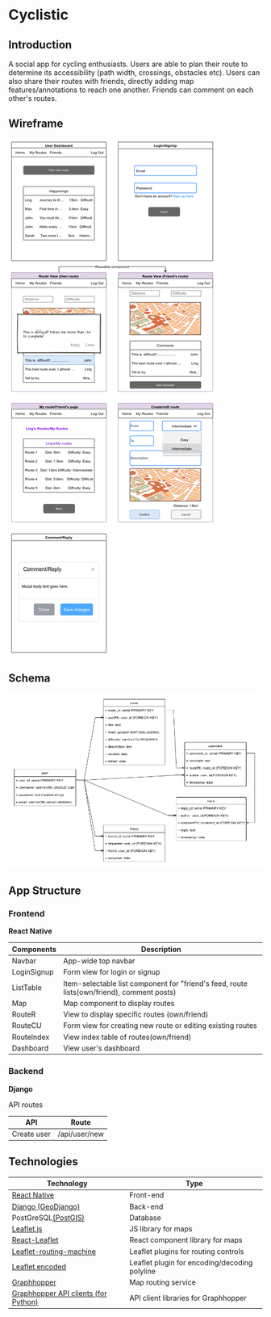 # Cyclistic

## Introduction

A social app for cycling enthusiasts. Users are able to plan their route to determine its accessibility (path width, crossings, obstacles etc). Users can also share their routes with friends, directly adding map features/annotations to reach one another. Friends can comment on each other's routes.

## Wireframe

![wireframe for app layout](/readme/wireframe.png)

## Schema

![Schema for app. 5 tables (User, route, comment, reply, friend)](/readme/schema.png)

## App Structure

### Frontend

**React Native**

| Components  | Description                                                                                |
| ----------- | ------------------------------------------------------------------------------------------ |
| Navbar      | App-wide top navbar                                                                        |
| LoginSignup | Form view for login or signup                                                              |
| ListTable   | Item-selectable list component for "friend's feed, route lists(own/friend), comment posts) |
| Map         | Map component to display routes                                                            |
| RouteR      | View to display specific routes (own/friend)                                               |
| RouteCU     | Form view for creating new route or editing existing routes                                |
| RouteIndex  | View index table of routes(own/friend)                                                     |
| Dashboard   | View user's dashboard                                                                      |

### Backend

**Django**

API routes

| API         | Route         |
| ----------- | ------------- |
| Create user | /api/user/new |

## Technologies

| Technology                                                                                    | Type                                          |
| --------------------------------------------------------------------------------------------- | --------------------------------------------- |
| [React Native](https://reactnative.dev/)                                                      | Front-end                                     |
| [Django (GeoDjango)](https://www.djangoproject.com/)                                          | Back-end                                      |
| PostGreSQL[(PostGIS)](https://postgis.net/)                                                   | Database                                      |
| [Leaflet.js](https://leafletjs.com/)                                                          | JS library for maps                           |
| [React-Leaflet]()                                                                             | React component library for maps              |
| [Leaflet-routing-machine](https://www.liedman.net/leaflet-routing-machine/api/)               | Leaflet plugins for routing controls          |
| [Leaflet.encoded](https://github.com/jieter/Leaflet.encoded)                                  | Leaflet plugin for encoding/decoding polyline |
| [Graphhopper](https://www.graphhopper.com/)                                                   | Map routing service                           |
| [Graphhopper API clients (for Python)](https://github.com/graphhopper/directions-api-clients) | API client libraries for Graphhopper          |
